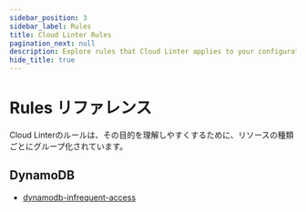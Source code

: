 ```yaml
---
sidebar_position: 3
sidebar_label: Rules
title: Cloud Linter Rules
pagination_next: null
description: Explore rules that Cloud Linter applies to your configuration and usage data to surface actionable insights.
hide_title: true
---
```


# Rules リファレンス

Cloud Linterのルールは、その目的を理解しやすくするために、リソースの種類ごとにグループ化されています。

## DynamoDB

- [dynamodb-infrequent-access](./rules/dynamodb-infrequent-access)
